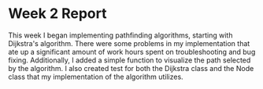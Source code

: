 # Week 2 Report

This week I began implementing pathfinding algorithms, starting with Dijkstra's algorithm. There were some problems in my implementation that ate up a significant amount of work hours spent on troubleshooting and bug fixing. Additionally, I added a simple function to visualize the path selected by the algorithm. I also created test for both the Dijkstra class and the Node class that my implementation of the algorithm utilizes.